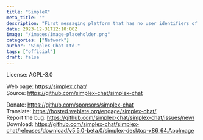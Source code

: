 ```yaml
---
title: "SimpleX"
meta_title: ""
description: "First messaging platform that has no user identifiers of any kind"
date: 2023-12-31T12:10:00Z
image: "/images/image-placeholder.png"
categories: ["Network"]
author: "SimpleX Chat Ltd."
tags: ["official"]
draft: false
---
```


License: AGPL-3.0

Web page: https://simplex.chat/  
Source: https://github.com/simplex-chat/simplex-chat

Donate: https://github.com/sponsors/simplex-chat  
Translate: https://hosted.weblate.org/engage/simplex-chat/  
Report the bug: https://github.com/simplex-chat/simplex-chat/issues/new/  
Download: https://github.com/simplex-chat/simplex-chat/releases/download/v5.5.0-beta.0/simplex-desktop-x86_64.AppImage

